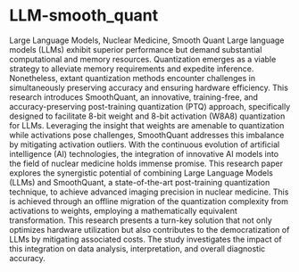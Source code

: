 # LLM-smooth_quant
Large Language Models, Nuclear Medicine, Smooth Quant
Large language models (LLMs) exhibit superior performance but demand substantial computational and memory resources. Quantization emerges as a viable strategy to alleviate memory requirements and expedite inference. Nonetheless, extant quantization methods encounter challenges in simultaneously preserving accuracy and ensuring hardware efficiency. This research introduces SmoothQuant, an innovative, training-free, and accuracy-preserving post-training quantization (PTQ) approach, specifically designed to facilitate 8-bit weight and 8-bit activation (W8A8) quantization for LLMs. Leveraging the insight that weights are amenable to quantization while activations pose challenges, SmoothQuant addresses this imbalance by mitigating activation outliers. With the continuous evolution of artificial intelligence (AI) technologies, the integration of innovative AI models into the field of nuclear medicine holds immense promise. This research paper explores the synergistic potential of combining Large Language Models (LLMs) and SmoothQuant, a state-of-the-art post-training quantization technique, to achieve advanced imaging precision in nuclear medicine. This is achieved through an offline migration of the quantization complexity from activations to weights, employing a mathematically equivalent transformation. This research presents a turn-key solution that not only optimizes hardware utilization but also contributes to the democratization of LLMs by mitigating associated costs. The study investigates the impact of this integration on data analysis, interpretation, and overall diagnostic accuracy.
